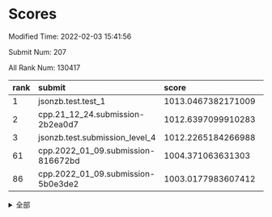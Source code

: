 # Scores

Modified Time: 2022-02-03 15:41:56

Submit Num: 207

All Rank Num: 130417

| rank |               submit               |       score        |       sigma        | pk_num |
| :--- | :--------------------------------- | :----------------- | :----------------- | :----- |
| 1    | jsonzb.test.test_1                 | 1013.0467382171009 | 0.8118451741479609 | 2517   |
| 2    | cpp.21_12_24.submission-2b2ea0d7   | 1012.6397099910283 | 0.7927821099797222 | 2520   |
| 3    | jsonzb.test.submission_level_4     | 1012.2265184266988 | 0.802639609922722  | 2517   |
| 61   | cpp.2022_01_09.submission-816672bd | 1004.371063631303  | 0.7075232641564058 | 2520   |
| 86   | cpp.2022_01_09.submission-5b0e3de2 | 1003.0177983607412 | 0.7240730691399706 | 2516   |


<details>
<summary>全部</summary>

| rank |                 submit                 |       score        |       sigma        | pk_num |
| :--- | :------------------------------------- | :----------------- | :----------------- | :----- |
| 1    | jsonzb.test.test_1                     | 1013.0467382171009 | 0.8118451741479609 | 2517   |
| 2    | cpp.21_12_24.submission-2b2ea0d7       | 1012.6397099910283 | 0.7927821099797222 | 2520   |
| 3    | jsonzb.test.submission_level_4         | 1012.2265184266988 | 0.802639609922722  | 2517   |
| 4    | gobigger.level_3.submission_level_3_19 | 1011.9330680064425 | 0.7600760171944034 | 2517   |
| 5    | gobigger.level_3.submission_level_3_3  | 1011.55489854632   | 0.8069123463409992 | 2521   |
| 6    | gobigger.level_3.submission_level_3_9  | 1011.5153742486037 | 0.7835975170481075 | 2518   |
| 7    | gobigger.level_3.submission_level_3_32 | 1011.2336036268503 | 0.7729557092945747 | 2522   |
| 8    | gobigger.level_3.submission_level_3_33 | 1011.2147931697784 | 0.7814806048686437 | 2526   |
| 9    | gobigger.level_3.submission_level_3_18 | 1011.109258677949  | 0.7670446536855838 | 2524   |
| 10   | gobigger.level_3.submission_level_3_13 | 1010.9784857804702 | 0.7685203874137446 | 2519   |
| 11   | gobigger.level_3.submission_level_3_38 | 1010.8458470053474 | 0.7518607292214264 | 2518   |
| 12   | gobigger.level_3.submission_level_3_30 | 1010.7907240350831 | 0.771529645824709  | 2518   |
| 13   | gobigger.level_3.submission_level_3_26 | 1010.7120275278295 | 0.770218485939994  | 2520   |
| 14   | gobigger.level_3.submission_level_3_25 | 1010.5638093857524 | 0.7624637104660437 | 2517   |
| 15   | gobigger.level_3.submission_level_3_29 | 1010.4528943370689 | 0.7676609975409866 | 2519   |
| 16   | gobigger.level_3.submission_level_3_35 | 1010.4516305169929 | 0.7868448277902346 | 2522   |
| 17   | gobigger.level_3.submission_level_3_14 | 1010.4053983697936 | 0.7743261259318102 | 2525   |
| 18   | gobigger.level_3.submission_level_3_36 | 1010.4040316554783 | 0.7798676429586784 | 2518   |
| 19   | gobigger.level_3.submission_level_3_20 | 1010.3595127702157 | 0.7526234794726172 | 2524   |
| 20   | gobigger.level_3.submission_level_3_31 | 1010.3491157294038 | 0.7710544857442794 | 2521   |
| 21   | gobigger.level_3.submission_level_3_44 | 1010.3304541901339 | 0.7553109033750272 | 2523   |
| 22   | gobigger.level_3.submission_level_3_4  | 1010.3302427364057 | 0.7496009129590486 | 2522   |
| 23   | gobigger.level_3.submission_level_3_46 | 1010.2879751947764 | 0.7625041790209022 | 2522   |
| 24   | gobigger.level_3.submission_level_3_21 | 1010.2692757467327 | 0.7549320726320031 | 2522   |
| 25   | gobigger.level_3.submission_level_3_34 | 1010.1880034125863 | 0.7664877939089847 | 2524   |
| 26   | gobigger.level_3.submission_level_3_49 | 1010.1189306764168 | 0.7821133610592855 | 2518   |
| 27   | gobigger.level_3.submission_level_3_17 | 1010.0930525936843 | 0.7627879327449699 | 2519   |
| 28   | gobigger.level_3.submission_level_3_27 | 1009.9968212764203 | 0.7425414979180223 | 2521   |
| 29   | gobigger.level_3.submission_level_3_1  | 1009.9710924484747 | 0.7420027229499273 | 2516   |
| 30   | gobigger.level_3.submission_level_3_0  | 1009.9577341959058 | 0.7664715260239473 | 2520   |
| 31   | gobigger.level_3.submission_level_3_47 | 1009.9317608551561 | 0.7607390453685072 | 2519   |
| 32   | gobigger.level_3.submission_level_3_16 | 1009.9180054104061 | 0.7401364109964301 | 2515   |
| 33   | gobigger.level_3.submission_level_3_22 | 1009.7575837528374 | 0.7530559875018137 | 2522   |
| 34   | gobigger.level_3.submission_level_3_12 | 1009.7547892239344 | 0.75943419194837   | 2523   |
| 35   | gobigger.level_3.submission_level_3_15 | 1009.6914934736877 | 0.7558820600110115 | 2520   |
| 36   | gobigger.level_3.submission_level_3_37 | 1009.6402125133403 | 0.7745024651373396 | 2520   |
| 37   | gobigger.level_3.submission_level_3_7  | 1009.5414760149724 | 0.7580213744329728 | 2523   |
| 38   | gobigger.level_3.submission_level_3_40 | 1009.5111610401934 | 0.746792475422055  | 2520   |
| 39   | gobigger.level_3.submission_level_3_48 | 1009.4593119832568 | 0.7524553468370202 | 2515   |
| 40   | gobigger.level_3.submission_level_3_43 | 1009.4470594739483 | 0.7648164702315735 | 2520   |
| 41   | gobigger.level_3.submission_level_3_10 | 1009.3809459664981 | 0.7579318980279722 | 2524   |
| 42   | gobigger.level_3.submission_level_3_6  | 1009.3499575403023 | 0.7339072411798743 | 2521   |
| 43   | gobigger.level_3.submission_level_3_45 | 1009.2951214678644 | 0.7357944799257649 | 2523   |
| 44   | gobigger.level_3.submission_level_3_28 | 1009.2523255964803 | 0.7783364206592095 | 2521   |
| 45   | gobigger.level_3.submission_level_3_23 | 1009.2105198618611 | 0.7598923387358358 | 2518   |
| 46   | gobigger.level_3.submission_level_3_2  | 1009.1161685418288 | 0.7446708985345041 | 2519   |
| 47   | gobigger.level_3.submission_level_3_5  | 1008.9528790395069 | 0.7781819760055322 | 2522   |
| 48   | gobigger.level_3.submission_level_3_41 | 1008.9439385847913 | 0.7332403159590025 | 2516   |
| 49   | gobigger.level_3.submission_level_3_8  | 1008.8832430553196 | 0.7450433802735305 | 2515   |
| 50   | gobigger.level_3.submission_level_3_39 | 1008.857429408549  | 0.7448835988617349 | 2518   |
| 51   | gobigger.level_3.submission_level_3_11 | 1008.6578175417486 | 0.7569940851208907 | 2520   |
| 52   | gobigger.level_3.submission_level_3_24 | 1008.2075247447127 | 0.7550319034869082 | 2512   |
| 53   | gobigger.level_3.submission_level_3_42 | 1008.0615058295541 | 0.7379270300603684 | 2523   |
| 54   | gobigger.level_1.submission_level_1_32 | 1005.20967272644   | 0.7311408851798059 | 2520   |
| 55   | gobigger.level_1.submission_level_1_5  | 1005.0676413889072 | 0.7368624594302903 | 2520   |
| 56   | gobigger.level_1.submission_level_1_7  | 1004.7892537119862 | 0.7202327665036277 | 2516   |
| 57   | gobigger.level_1.submission_level_1_21 | 1004.7850073697041 | 0.7258918247668315 | 2519   |
| 58   | gobigger.level_1.submission_level_1_15 | 1004.4338578148082 | 0.7266482338033508 | 2523   |
| 59   | gobigger.level_1.submission_level_1_31 | 1004.427016778141  | 0.7168573138304699 | 2523   |
| 60   | gobigger.level_1.submission_level_1_10 | 1004.4090277281394 | 0.7185976326405055 | 2522   |
| 61   | cpp.2022_01_09.submission-816672bd     | 1004.371063631303  | 0.7075232641564058 | 2520   |
| 62   | gobigger.level_1.submission_level_1_40 | 1004.1689874818634 | 0.721228456116746  | 2517   |
| 63   | gobigger.level_1.submission_level_1_49 | 1004.1525985536956 | 0.7244615527740946 | 2520   |
| 64   | gobigger.level_1.submission_level_1_18 | 1004.1030074057081 | 0.7231411454105234 | 2518   |
| 65   | gobigger.level_1.submission_level_1_4  | 1004.0511048946474 | 0.7138681156784885 | 2521   |
| 66   | gobigger.level_1.submission_level_1_28 | 1004.0037873240336 | 0.7119507868680659 | 2519   |
| 67   | gobigger.level_1.submission_level_1_6  | 1003.965294699585  | 0.7186372144491284 | 2522   |
| 68   | gobigger.level_1.submission_level_1_23 | 1003.9055642637361 | 0.7147791893885036 | 2517   |
| 69   | gobigger.level_1.submission_level_1_42 | 1003.8885485625595 | 0.7135846040596866 | 2520   |
| 70   | gobigger.level_1.submission_level_1_1  | 1003.843887043921  | 0.7143422914116719 | 2520   |
| 71   | gobigger.level_1.submission_level_1_8  | 1003.814252585743  | 0.7131700002851443 | 2526   |
| 72   | gobigger.level_1.submission_level_1_48 | 1003.7290743103608 | 0.7174110598743889 | 2521   |
| 73   | gobigger.level_1.submission_level_1_24 | 1003.6888352870927 | 0.7070176940718192 | 2523   |
| 74   | gobigger.level_1.submission_level_1_37 | 1003.6347146727152 | 0.7171319990622046 | 2519   |
| 75   | gobigger.level_1.submission_level_1_26 | 1003.5825776442531 | 0.7060438820082441 | 2518   |
| 76   | gobigger.level_1.submission_level_1_29 | 1003.5711558669054 | 0.7149490579788196 | 2522   |
| 77   | gobigger.level_1.submission_level_1_45 | 1003.534989837649  | 0.7249150413754281 | 2517   |
| 78   | gobigger.level_1.submission_level_1_20 | 1003.4607801667045 | 0.7297335278907499 | 2521   |
| 79   | gobigger.level_1.submission_level_1_11 | 1003.3661137431538 | 0.702584082743619  | 2522   |
| 80   | gobigger.level_1.submission_level_1_41 | 1003.3593741435378 | 0.7107225248575185 | 2515   |
| 81   | gobigger.level_1.submission_level_1_9  | 1003.333137829264  | 0.7152744029543111 | 2520   |
| 82   | gobigger.level_1.submission_level_1_36 | 1003.2878453403595 | 0.7135968272498577 | 2520   |
| 83   | gobigger.level_1.submission_level_1_34 | 1003.1868947300712 | 0.7199169150197434 | 2519   |
| 84   | gobigger.level_1.submission_level_1_38 | 1003.1215404490446 | 0.7116926538893354 | 2522   |
| 85   | gobigger.level_1.submission_level_1_43 | 1003.0568422515454 | 0.7206105762187696 | 2525   |
| 86   | cpp.2022_01_09.submission-5b0e3de2     | 1003.0177983607412 | 0.7240730691399706 | 2516   |
| 87   | gobigger.level_1.submission_level_1_35 | 1003.0030320205605 | 0.7249044661566617 | 2524   |
| 88   | gobigger.level_1.submission_level_1_27 | 1003.0006340489392 | 0.7146482987214865 | 2517   |
| 89   | gobigger.level_1.submission_level_1_2  | 1002.9754024461729 | 0.7187309843482073 | 2518   |
| 90   | gobigger.level_1.submission_level_1_13 | 1002.9284333391115 | 0.7163823281109123 | 2519   |
| 91   | gobigger.level_1.submission_level_1_30 | 1002.8802103553573 | 0.7214279178488613 | 2524   |
| 92   | gobigger.level_1.submission_level_1_16 | 1002.8788614075495 | 0.7211995199819059 | 2519   |
| 93   | gobigger.level_1.submission_level_1_25 | 1002.84766219129   | 0.7080761823619338 | 2520   |
| 94   | gobigger.level_1.submission_level_1_0  | 1002.7805754983684 | 0.7141032637673258 | 2519   |
| 95   | gobigger.level_1.submission_level_1_47 | 1002.7511510082236 | 0.7104752935154512 | 2523   |
| 96   | gobigger.level_1.submission_level_1_46 | 1002.7214046511759 | 0.7059885292250626 | 2522   |
| 97   | gobigger.level_1.submission_level_1_12 | 1002.706073197271  | 0.7204354559989816 | 2518   |
| 98   | gobigger.level_1.submission_level_1_22 | 1002.6788013198803 | 0.7187646763206672 | 2518   |
| 99   | gobigger.level_1.submission_level_1_33 | 1002.6379514163433 | 0.7050641760172534 | 2520   |
| 100  | gobigger.level_1.submission_level_1_19 | 1002.6140523571282 | 0.7092650438050978 | 2519   |
| 101  | gobigger.level_1.submission_level_1_39 | 1002.5572268008563 | 0.7162139559673324 | 2523   |
| 102  | gobigger.level_1.submission_level_1_17 | 1002.4540969516632 | 0.7179967128800999 | 2517   |
| 103  | gobigger.level_1.submission_level_1_44 | 1002.4402435476129 | 0.7175174570806738 | 2518   |
| 104  | gobigger.level_1.submission_level_1_3  | 1002.3968596682672 | 0.712225890124386  | 2517   |
| 105  | gobigger.level_1.submission_level_1_14 | 1002.0324891555746 | 0.7114463287669425 | 2516   |
| 106  | gobigger.random.submission_random_12   | 996.9224189386755  | 0.7033705978995491 | 2525   |
| 107  | gobigger.random.submission_random_5    | 996.9147108685206  | 0.7067434031006847 | 2522   |
| 108  | gobigger.random.submission_random_14   | 996.823049200774   | 0.7028419924020679 | 2523   |
| 109  | gobigger.random.submission_random_41   | 996.7655902417016  | 0.726784838224371  | 2522   |
| 110  | gobigger.random.submission_random_18   | 996.7480687676965  | 0.7027438062470586 | 2518   |
| 111  | gobigger.random.submission_random_8    | 996.7227270648868  | 0.7161729189074181 | 2514   |
| 112  | gobigger.random.submission_random_30   | 996.6713223264464  | 0.707109683361259  | 2519   |
| 113  | gobigger.random.submission_random_27   | 996.651091500735   | 0.7124839312630106 | 2517   |
| 114  | gobigger.random.submission_random_35   | 996.6132369964938  | 0.7072244193436771 | 2522   |
| 115  | gobigger.random.submission_random_33   | 996.3245758894567  | 0.7038689212968053 | 2522   |
| 116  | gobigger.random.submission_random_1    | 996.3244576733297  | 0.7142063293453172 | 2526   |
| 117  | gobigger.random.submission_random_7    | 996.1760532795547  | 0.7037355782874845 | 2515   |
| 118  | gobigger.random.submission_random_3    | 996.1501824886672  | 0.7125248555185352 | 2521   |
| 119  | gobigger.random.submission_random_25   | 996.1092764928999  | 0.7119281849000068 | 2521   |
| 120  | gobigger.random.submission_random_9    | 995.9963952030496  | 0.7056827503037231 | 2511   |
| 121  | gobigger.random.submission_random_32   | 995.915952898797   | 0.7267699061745019 | 2521   |
| 122  | gobigger.random.submission_random_2    | 995.906252820536   | 0.7188241707839904 | 2518   |
| 123  | gobigger.random.submission_random_13   | 995.8630574721477  | 0.70371114142209   | 2522   |
| 124  | gobigger.random.submission_random_31   | 995.8500035360246  | 0.7246861373037107 | 2521   |
| 125  | gobigger.random.submission_random_38   | 995.8138642830952  | 0.7103266096163949 | 2517   |
| 126  | gobigger.random.submission_random_22   | 995.8093914069169  | 0.7063349866118179 | 2517   |
| 127  | gobigger.random.submission_random_26   | 995.6687832787769  | 0.704442452410661  | 2522   |
| 128  | gobigger.random.submission_random_24   | 995.6293990348727  | 0.7303051899617998 | 2523   |
| 129  | gobigger.random.submission_random_6    | 995.5977550759151  | 0.7206438575249582 | 2524   |
| 130  | gobigger.random.submission_random_39   | 995.580702549056   | 0.7076800075425274 | 2518   |
| 131  | gobigger.random.submission_random_37   | 995.5709656506366  | 0.7142520514246391 | 2523   |
| 132  | gobigger.random.submission_random_36   | 995.5283353768716  | 0.711265275096556  | 2524   |
| 133  | gobigger.random.submission_random_46   | 995.5272575592596  | 0.718500332731272  | 2518   |
| 134  | gobigger.random.submission_random_10   | 995.5140640393573  | 0.7141245848576024 | 2523   |
| 135  | gobigger.random.submission_random_0    | 995.4456320519026  | 0.7210991227861184 | 2519   |
| 136  | gobigger.random.submission_random_19   | 995.399896450551   | 0.694593581919054  | 2519   |
| 137  | gobigger.random.submission_random_40   | 995.3883599809061  | 0.7119233200336201 | 2520   |
| 138  | gobigger.random.submission_random_47   | 995.3797618499092  | 0.7106196624807762 | 2521   |
| 139  | gobigger.random.submission_random_28   | 995.3751132158828  | 0.7152303549537327 | 2521   |
| 140  | gobigger.random.submission_random_34   | 995.3653632793229  | 0.7162031016970958 | 2522   |
| 141  | gobigger.random.submission_random_48   | 995.2591800595343  | 0.713703947464914  | 2522   |
| 142  | gobigger.random.submission_random_29   | 995.2296285525721  | 0.7122058509231981 | 2522   |
| 143  | gobigger.random.submission_random_4    | 995.1855291805308  | 0.7176823400436783 | 2521   |
| 144  | gobigger.random.submission_random_49   | 995.1727232476367  | 0.7080787247728441 | 2525   |
| 145  | gobigger.random.submission_random_20   | 995.1683632027275  | 0.7040050347756287 | 2518   |
| 146  | gobigger.random.submission_random_45   | 995.1289396531048  | 0.6991988160627295 | 2521   |
| 147  | gobigger.random.submission_random_17   | 995.1005680151003  | 0.698154344184075  | 2520   |
| 148  | gobigger.random.submission_random_42   | 995.0817727235005  | 0.7153422678852894 | 2527   |
| 149  | gobigger.random.submission_random_21   | 995.056939001626   | 0.7206535438827154 | 2521   |
| 150  | gobigger.random.submission_random_15   | 995.0545186064684  | 0.7209261652574624 | 2517   |
| 151  | gobigger.random.submission_random_44   | 994.9942006536977  | 0.7108140279694055 | 2520   |
| 152  | gobigger.random.submission_random_23   | 994.8156389145344  | 0.720254453387255  | 2521   |
| 153  | gobigger.random.submission_random_16   | 994.7029704998447  | 0.7212138807860855 | 2520   |
| 154  | gobigger.random.submission_random_43   | 994.555751554092   | 0.7124748212000178 | 2525   |
| 155  | gobigger.random.submission_random_11   | 994.159281302969   | 0.7238720785714561 | 2522   |
| 156  | gobigger.level_2.submission_level_2_0  | 993.6769408384665  | 0.7348165864045705 | 2517   |
| 157  | gobigger.level_2.submission_level_2_11 | 993.527987343162   | 0.7300405867817066 | 2520   |
| 158  | gobigger.level_2.submission_level_2_31 | 993.5094216084685  | 0.7246878892598841 | 2518   |
| 159  | gobigger.level_2.submission_level_2_20 | 993.4572922878046  | 0.7310046437690233 | 2520   |
| 160  | gobigger.level_2.submission_level_2_2  | 993.3521451327932  | 0.7463105645712892 | 2520   |
| 161  | gobigger.level_2.submission_level_2_9  | 993.3286702595603  | 0.7361690618593117 | 2521   |
| 162  | gobigger.level_2.submission_level_2_30 | 993.0226436212598  | 0.7381171299171672 | 2523   |
| 163  | gobigger.level_2.submission_level_2_1  | 992.8848038429763  | 0.7340972625384666 | 2521   |
| 164  | gobigger.level_2.submission_level_2_36 | 992.8590840815749  | 0.7690445380400305 | 2519   |
| 165  | gobigger.level_2.submission_level_2_46 | 992.829955435605   | 0.7410324553546487 | 2523   |
| 166  | gobigger.level_2.submission_level_2_18 | 992.8286133798855  | 0.7390937160300987 | 2516   |
| 167  | gobigger.level_2.submission_level_2_13 | 992.7751231725886  | 0.734538754846773  | 2525   |
| 168  | gobigger.level_2.submission_level_2_40 | 992.6940696383334  | 0.7416520588994142 | 2520   |
| 169  | gobigger.level_2.submission_level_2_37 | 992.689582766876   | 0.7486086973939238 | 2516   |
| 170  | gobigger.level_2.submission_level_2_17 | 992.6855447532754  | 0.7400117368004558 | 2516   |
| 171  | gobigger.level_2.submission_level_2_22 | 992.661820983193   | 0.7565299522384753 | 2516   |
| 172  | gobigger.level_2.submission_level_2_24 | 992.55472472405    | 0.7666844629934396 | 2520   |
| 173  | gobigger.level_2.submission_level_2_47 | 992.4852435180155  | 0.745348287853009  | 2523   |
| 174  | gobigger.level_2.submission_level_2_7  | 992.4772093372526  | 0.7378356214145363 | 2523   |
| 175  | gobigger.level_2.submission_level_2_43 | 992.457258419114   | 0.7421396897801398 | 2523   |
| 176  | gobigger.level_2.submission_level_2_39 | 992.3767368340141  | 0.7412364232662738 | 2517   |
| 177  | gobigger.level_2.submission_level_2_34 | 992.3234980998589  | 0.7365786258269285 | 2521   |
| 178  | gobigger.level_2.submission_level_2_14 | 992.2517672418574  | 0.7342495171543074 | 2519   |
| 179  | gobigger.level_2.submission_level_2_41 | 992.2268361238828  | 0.7535083319060402 | 2517   |
| 180  | gobigger.level_2.submission_level_2_27 | 992.1638576995349  | 0.7376288944718901 | 2522   |
| 181  | gobigger.level_2.submission_level_2_25 | 992.1091284946683  | 0.7309228540057557 | 2523   |
| 182  | gobigger.level_2.submission_level_2_32 | 992.095839198515   | 0.7249885277340191 | 2521   |
| 183  | gobigger.level_2.submission_level_2_16 | 992.0900650235753  | 0.7422697308522287 | 2519   |
| 184  | gobigger.level_2.submission_level_2_29 | 992.051039531723   | 0.7535646291804933 | 2518   |
| 185  | gobigger.level_2.submission_level_2_5  | 992.0483631511444  | 0.7230555873902588 | 2520   |
| 186  | gobigger.level_2.submission_level_2_3  | 992.0124016174702  | 0.7479255286210302 | 2518   |
| 187  | gobigger.level_2.submission_level_2_15 | 991.8299132162123  | 0.7764526278769498 | 2518   |
| 188  | gobigger.level_2.submission_level_2_33 | 991.6236796067744  | 0.7316638830835969 | 2516   |
| 189  | gobigger.level_2.submission_level_2_44 | 991.5850799871372  | 0.7510013401699592 | 2523   |
| 190  | gobigger.level_2.submission_level_2_48 | 991.553342564152   | 0.758566852454604  | 2522   |
| 191  | gobigger.level_2.submission_level_2_49 | 991.5406944674356  | 0.762529631739398  | 2518   |
| 192  | gobigger.level_2.submission_level_2_6  | 991.5317773532895  | 0.7537091795109465 | 2521   |
| 193  | gobigger.level_2.submission_level_2_35 | 991.5207563282567  | 0.7493121101709368 | 2520   |
| 194  | gobigger.level_2.submission_level_2_8  | 991.4704794302426  | 0.7312642036426702 | 2522   |
| 195  | gobigger.level_2.submission_level_2_12 | 991.4081315557822  | 0.759097784669315  | 2520   |
| 196  | gobigger.level_2.submission_level_2_23 | 991.4037173208621  | 0.7496264168730233 | 2520   |
| 197  | gobigger.level_2.submission_level_2_19 | 991.3573108173238  | 0.7402629879770897 | 2516   |
| 198  | gobigger.level_2.submission_level_2_28 | 991.0099944488798  | 0.7493970354123577 | 2517   |
| 199  | gobigger.level_2.submission_level_2_10 | 990.9271406034609  | 0.7559920197194042 | 2520   |
| 200  | gobigger.level_2.submission_level_2_45 | 990.9268584495128  | 0.7626840285870934 | 2524   |
| 201  | gobigger.level_2.submission_level_2_42 | 990.8021148666553  | 0.7469192402939008 | 2522   |
| 202  | gobigger.level_2.submission_level_2_21 | 990.6954747262383  | 0.7579713521241962 | 2526   |
| 203  | gobigger.level_2.submission_level_2_26 | 990.6028049140264  | 0.7883214815152046 | 2524   |
| 204  | gobigger.level_2.submission_level_2_4  | 989.9540558427221  | 0.7507987353870765 | 2519   |
| 205  | gobigger.level_2.submission_level_2_38 | 989.9292847374703  | 0.7814422703475113 | 2521   |
| 206  | gobigger.none.submission_none_0        | 977.5657275604896  | 1.437114955865402  | 2523   |
| 207  | gobigger.none.submission_none_1        | 975.4902938517317  | 1.528253982616305  | 2518   |

</details>